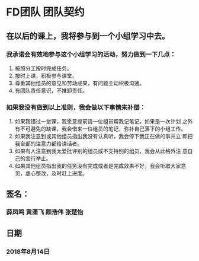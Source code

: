 # FD团队 团队契约 #
## 在以后的课上，我将参与到一个小组学习中去。 ##
 ### 我承诺会有效地参与这个小组学习的活动，努力做到一下几点： ###
1. 按照分工按时完成任务。
2. 按时上课，积极参与课堂。
3. 尊重其他组员的意见和劳动成果，有问题主动积极沟通。
4. 有团队责任意识，不推卸责任。
### 如果我没有做到以上准则，我会做以下事情来补偿： ### 
1. 如果我错过一堂课，我愿意提前请一位组员帮我记笔记。如果是一次计划 之外有不可避免的缺课，我会借来一位组员的笔记，弥补自己落下的小组工作。
2. 如果我注意到或其他组员指出我没有认真听，我会停下我正在做的事并立 即把我全部的注意力都给讲话者。 
3. 如果有人注意到我太爱批评别的组员或不支持别的组员，我会从此格外注 意自己的言行举止。 
4. 如果其他组员指出我的任务没有完成或者是完成效果不好，我会听取大家意见，虚心整改，及时赶上进度。

## 签名：
### 薛凤鸣 黄潇飞 颜浩伟 张楚怡
## 日期
### 2018年8月14日